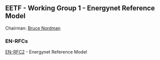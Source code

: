 ## EETF - Working Group 1 - Energynet Reference Model

Chairman: [Bruce Nordman](../members/bruce.nordman)

### EN-RFCs

[EN-RFC2](/eetf/en-rfcs/en-rfc2) - Energynet Reference Model

